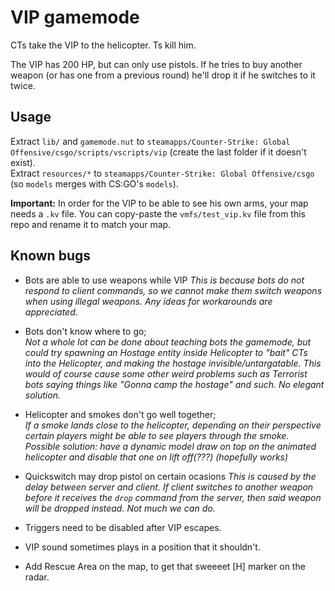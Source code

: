 # VIP gamemode

CTs take the VIP to the helicopter. Ts kill him. 

The VIP has 200 HP, but can only use pistols. If he tries to buy another weapon (or has one from a previous round) he'll drop it if he switches to it twice.

## Usage

Extract `lib/` and `gamemode.nut` to `steamapps/Counter-Strike: Global Offensive/csgo/scripts/vscripts/vip` (create the last folder if it doesn't exist).  
Extract `resources/*` to `steamapps/Counter-Strike: Global Offensive/csgo` (so `models` merges with CS:GO's `models`).

**Important:** In order for the VIP to be able to see his own arms, your map needs a `.kv` file. You can copy-paste the `vmfs/test_vip.kv` file from this repo and rename it to match your map.

## Known bugs
- Bots are able to use weapons while VIP
    _This is because bots do not respond to client commands, so we cannot make them switch weapons when using illegal weapons. Any ideas for workarounds are appreciated._

- Bots don't know where to go;<br>
    _Not a whole lot can be done about teaching bots the gamemode, but could try spawning an Hostage entity inside Helicopter to "bait" CTs into the Helicopter, and making the hostage invisible/untargatable. This would of course cause some other weird problems such as Terrorist bots saying things like "Gonna camp the hostage" and such. No elegant solution._

- Helicopter and smokes don't go well together;<br>
    _If a smoke lands close to the helicopter, depending on their perspective certain players might be able to see players through the smoke. Possible solution: have a dynamic model draw on top on the animated helicopter and disable that one on lift off(???) (hopefully works)_

- Quickswitch may drop pistol on certain ocasions
    _This is caused by the delay between server and client. If client switches to another weapon before it receives the `drop` command from the server, then said weapon will be dropped instead. Not much we can do._

- Triggers need to be disabled after VIP escapes.

- VIP sound sometimes plays in a position that it shouldn't.

- Add Rescue Area on the map, to get that sweeeet [H] marker on the radar.
